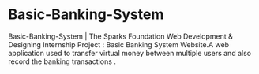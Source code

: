 # Basic-Banking-System
Basic-Banking-System | The Sparks Foundation Web Development &amp; Designing Internship Project : Basic Banking System Website.A web application used to transfer virtual money between multiple users and also record the banking transactions .
